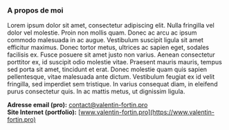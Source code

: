 ### A propos de moi

<p text-align="justify">Lorem ipsum dolor sit amet, consectetur adipiscing elit. Nulla fringilla vel dolor vel molestie. Proin non mollis quam. Donec ac arcu ac ipsum commodo malesuada in ac augue. Vestibulum suscipit ligula sit amet efficitur maximus. Donec tortor metus, ultrices ac sapien eget, sodales facilisis ex. Fusce posuere sit amet justo non varius. Aenean consectetur porttitor ex, id suscipit odio molestie vitae. Praesent mauris mauris, tempus sed porta sit amet, tincidunt et erat. Donec molestie quam quis sapien pellentesque, vitae malesuada ante dictum. Vestibulum feugiat ex id velit fringilla, sed imperdiet sem tristique. In varius consequat diam, in eleifend purus consectetur quis. In ac mattis metus, ut dignissim ligula.</p>

**Adresse email (pro):** contact@valentin-fortin.pro<br>
**Site Internet (portfolio):** [www.valentin-fortin.pro](https://www.valentin-fortin.pro)
